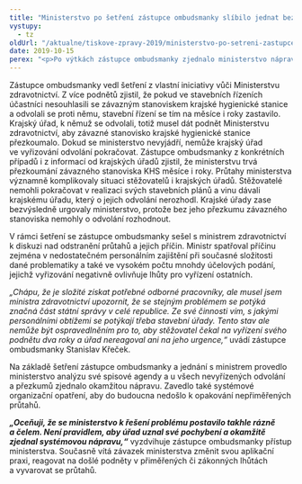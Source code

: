 ```yaml
---
title: "Ministerstvo po šetření zástupce ombudsmanky slíbilo jednat bez průtahů"
vystupy:
  - tz
oldUrl: "/aktualne/tiskove-zpravy-2019/ministerstvo-po-setreni-zastupce-ombudsmanky-slibilo-jednat-bez-prutahu"
date: 2019-10-15
perex: "<p>Po výtkách zástupce ombudsmanky zjednalo ministerstvo nápravu v průtazích. Uznalo, že je nepřípustné, aby přezkoumání závazného stanoviska krajské hygienické stanice trvalo měsíce i roky. Ministerstvo přislíbilo změnit svůj postup tak, aby byly podněty vyřizovány v přiměřených lhůtách.</p>"
---
```


<!-- imported from the old website -->

<p>Zástupce ombudsmanky vedl šetření z vlastní iniciativy vůči Ministerstvu zdravotnictví. Z více podnětů zjistil, že pokud ve stavebních řízeních účastníci nesouhlasili se závazným stanoviskem krajské hygienické stanice a odvolali se proti němu, stavební řízení se tím na měsíce i roky zastavilo. Krajský úřad, k němuž se odvolali, totiž musel dát podnět Ministerstvu zdravotnictví, aby závazné stanovisko krajské hygienické stanice přezkoumalo. Dokud se ministerstvo nevyjádří, nemůže krajský úřad ve vyřizování odvolání pokračovat. Zástupce ombudsmanky z konkrétních případů i z informací od krajských úřadů zjistil, že ministerstvu trvá přezkoumání závazného stanoviska KHS měsíce i roky. Průtahy ministerstva významně komplikovaly situaci stěžovatelů i krajských úřadů. Stěžovatelé nemohli pokračovat v realizaci svých stavebních plánů a vinu dávali krajskému úřadu, který o jejich odvolání nerozhodl. Krajské úřady zase bezvýsledně urgovaly ministerstvo, protože bez jeho přezkumu závazného stanoviska nemohly o odvolání rozhodnout.</p> <p>V rámci šetření se zástupce ombudsmanky sešel s ministrem zdravotnictví k diskuzi nad odstranění průtahů a jejich příčin. Ministr spatřoval příčinu zejména v nedostatečném personálním zajištění při současné složitosti dané problematiky a také ve vysokém počtu mnohdy účelových podání, jejichž vyřizování negativně ovlivňuje lhůty pro vyřízení ostatních.</p> <p><i>„Chápu, že je složité získat potřebné odborné pracovníky, ale musel jsem ministra zdravotnictví upozornit, že se stejným problémem se potýká značná část státní správy v celé republice. Ze své činnosti vím, s jakými personálními obtížemi se potýkají třeba stavební úřady. Tento stav ale nemůže být ospravedlněním pro to, aby stěžovatel čekal na vyřízení svého podnětu dva roky a úřad nereagoval ani na jeho urgence,“</i> uvádí zástupce ombudsmanky Stanislav Křeček.</p> <p>Na základě šetření zástupce ombudsmanky a jednání s ministrem provedlo ministerstvo analýzu své spisové agendy a u všech nevyřízených odvolání a přezkumů zjednalo okamžitou nápravu. Zavedlo také systémové organizační opatření, aby do budoucna nedošlo k opakování nepřiměřených průtahů.</p><b><i> „Oceňuji, že se ministerstvo k řešení problému postavilo takhle rázně a čelem. Není pravidlem, aby úřad uznal své pochybení a okamžitě zjednal systémovou nápravu,“</i></b> vyzdvihuje zástupce ombudsmanky přístup ministerstva. Současně vítá závazek ministerstva změnit svou aplikační praxi, reagovat na došlé podněty v přiměřených či zákonných lhůtách a vyvarovat se průtahů.

